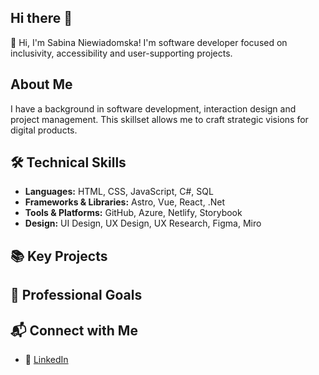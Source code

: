 ## Hi there 👋

👋 Hi, I'm Sabina Niewiadomska! I'm software developer focused on inclusivity, accessibility and user-supporting projects.

## About Me
I have a background in software development, interaction design and project management. This skillset allows me to craft strategic visions for digital products.

## 🛠️ Technical Skills
- **Languages:** HTML, CSS, JavaScript, C#, SQL
- **Frameworks & Libraries:** Astro, Vue, React, .Net
- **Tools & Platforms:** GitHub, Azure, Netlify, Storybook
- **Design:** UI Design, UX Design, UX Research, Figma, Miro

## 📚 Key Projects 

## 🚀 Professional Goals 

## 📬 Connect with Me
- 🔗 [LinkedIn](https://www.linkedin.com/in/sabina-niew/)
